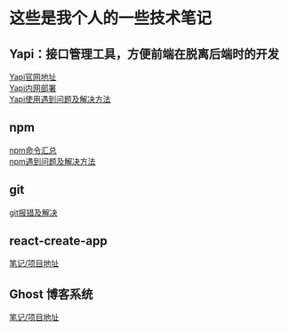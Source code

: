 # 这些是我个人的一些技术笔记

## Yapi：接口管理工具，方便前端在脱离后端时的开发
[Yapi官网地址](https://hellosean1025.github.io/yapi/index.html)<br>
[Yapi内网部署](./Yapi/内网部署/部署方法.md)<br>
[Yapi使用遇到问题及解决方法](./Yapi/使用/使用遇到的问题及解决方法.md)

## npm
[npm命令汇总](./npm/命令汇总.md)<br>
[npm遇到问题及解决方法](./npm/遇到的问题及解决方法.md)

## git
[git报错及解决](./git/git报错及解决.md)

## react-create-app
[笔记/项目地址](https://github.com/NeroSolomon/react-app)

## Ghost 博客系统
[笔记/项目地址](https://github.com/NeroSolomon/Ghost-Blog)